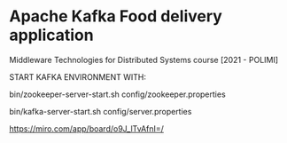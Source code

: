 # Apache Kafka Food delivery application

Middleware Technologies for Distributed Systems course [2021 - POLIMI]

START KAFKA ENVIRONMENT WITH:

bin/zookeeper-server-start.sh config/zookeeper.properties

bin/kafka-server-start.sh config/server.properties

https://miro.com/app/board/o9J_lTvAfnI=/
